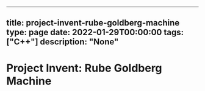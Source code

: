 
---
title: project-invent-rube-goldberg-machine
type: page
date: 2022-01-29T00:00:00
tags: ["C++"]
description: "None"
---


# Project Invent: Rube Goldberg Machine
